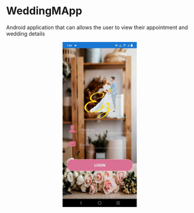 # WeddingMApp
Android application that can allows the user to view their appointment and wedding details

<div align='center'>
   <img align="center" alt="coding" width="200" src="Screenshots/Screen2.jpg" href="https://www.youtube.com/watch?v=be2YRm5VD3I"><br/>
</div>
